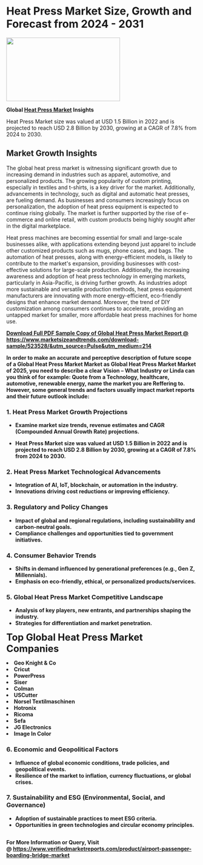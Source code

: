 <H1>Heat Press Market Size, Growth and Forecast from 2024 - 2031</H1><img class="aligncenter size-medium wp-image-584254" src="https://thirdeyenews.in/wp-content/uploads/2024/09/Global-Market-Research-300x168.jpeg" alt="" width="300" height="168" /><p><strong>Global&nbsp;<a href="https://www.marketsizeandtrends.com/download-sample/523528/&amp;utm_source=Pulse&amp;utm_medium=214">Heat Press Market</a> Insights</strong></p><p>Heat Press Market size was valued at USD 1.5 Billion in 2022 and is projected to reach USD 2.8 Billion by 2030, growing at a CAGR of 7.8% from 2024 to 2030.</p><p><h2>Market Growth Insights</h2> <p>The global heat press market is witnessing significant growth due to increasing demand in industries such as apparel, automotive, and personalized products. The growing popularity of custom printing, especially in textiles and t-shirts, is a key driver for the market. Additionally, advancements in technology, such as digital and automatic heat presses, are fueling demand. As businesses and consumers increasingly focus on personalization, the adoption of heat press equipment is expected to continue rising globally. The market is further supported by the rise of e-commerce and online retail, with custom products being highly sought after in the digital marketplace.</p> <p><strong><a href="#"></a></strong></p> <p>Heat press machines are becoming essential for small and large-scale businesses alike, with applications extending beyond just apparel to include other customized products such as mugs, phone cases, and bags. The automation of heat presses, along with energy-efficient models, is likely to contribute to the market's expansion, providing businesses with cost-effective solutions for large-scale production. Additionally, the increasing awareness and adoption of heat press technology in emerging markets, particularly in Asia-Pacific, is driving further growth. As industries adopt more sustainable and versatile production methods, heat press equipment manufacturers are innovating with more energy-efficient, eco-friendly designs that enhance market demand. Moreover, the trend of DIY customization among consumers continues to accelerate, providing an untapped market for smaller, more affordable heat press machines for home use. <p><strong><a href="#"></p><p><span class=""><strong>Download Full PDF Sample Copy of Global Heat Press Market Report</strong> @ <a href="https://www.marketsizeandtrends.com/download-sample/523528/&amp;utm_source=Pulse&amp;utm_medium=214" target="_blank">https://www.marketsizeandtrends.com/download-sample/523528/&amp;utm_source=Pulse&amp;utm_medium=214</a></span></p><p>In order to make an accurate and perceptive description of future scope of a Global&nbsp;Heat Press Market Market as Global&nbsp;Heat Press Market Market of 2025, you need to describe a clear Vision &ndash; What Industry or Linda can you think of for example: Quote from a Technology, healthcare, automotive, renewable energy, name the market you are Reffering to. However, some general trends and factors usually impact market reports and their future outlook include:</p><h3>1.&nbsp;<strong>Heat Press Market Growth Projections</strong></h3><ul><li>Examine market size trends, revenue estimates and CAGR (Compounded Annual Growth Rate) projections.</li><li><p>Heat Press Market size was valued at USD 1.5 Billion in 2022 and is projected to reach USD 2.8 Billion by 2030, growing at a CAGR of 7.8% from 2024 to 2030.</p></li></ul><h3>2.&nbsp;<strong>Heat Press Market Technological Advancements</strong></h3><ul><li>Integration of AI, IoT, blockchain, or automation in the industry.</li><li>Innovations driving cost reductions or improving efficiency.</li></ul><h3>3.&nbsp;<strong>Regulatory and Policy Changes</strong></h3><ul><li>Impact of global and regional regulations, including sustainability and carbon-neutral goals.</li><li>Compliance challenges and opportunities tied to government initiatives.</li></ul><h3>4.&nbsp;<strong>Consumer Behavior Trends</strong></h3><ul><li>Shifts in demand influenced by generational preferences (e.g., Gen Z, Millennials).</li><li>Emphasis on eco-friendly, ethical, or personalized products/services.</li></ul><h3>5.&nbsp;<strong>Global Heat Press Market Competitive Landscape</strong></h3><ul><li>Analysis of key players, new entrants, and partnerships shaping the industry.</li><li>Strategies for differentiation and market penetration.</li></ul><p data-pm-slice="1 1 []"><span style="color: inherit; font-family: inherit; font-size: 25px;">Top Global Heat Press Market Companies</span></p><div class="" data-test-id=""><p><li>Geo Knight & Co</li><li> Cricut</li><li> PowerPress</li><li> Siser</li><li> Colman</li><li> USCutter</li><li> Norsel Textilmaschinen</li><li> Hotronix</li><li> Ricoma</li><li> Sefa</li><li> JG Electronics</li><li> Image In Color</li></p></div><h3>6.&nbsp;<strong>Economic and Geopolitical Factors</strong></h3><ul><li>Influence of global economic conditions, trade policies, and geopolitical events.</li><li>Resilience of the market to inflation, currency fluctuations, or global crises.</li></ul><h3>7.&nbsp;<strong>Sustainability and ESG (Environmental, Social, and Governance)</strong></h3><ul><li>Adoption of sustainable practices to meet ESG criteria.</li><li>Opportunities in green technologies and circular economy principles.</li></ul><h2><strong style="font-size: 14px;">For More Information or Query, Visit @&nbsp;</strong><a style="background-color: #ffffff; font-size: 14px;" href="https://www.marketsizeandtrends.com/report/heat-press-market/" target="_blank">https://www.verifiedmarketreports.com/product/airport-passenger-boarding-bridge-market</a></h2>
